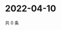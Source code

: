 # 2022-04-10

共 0 条

<!-- BEGIN WEIBO -->
<!-- 最后更新时间 Sun Apr 10 2022 21:21:27 GMT+0800 (China Standard Time) -->

<!-- END WEIBO -->
